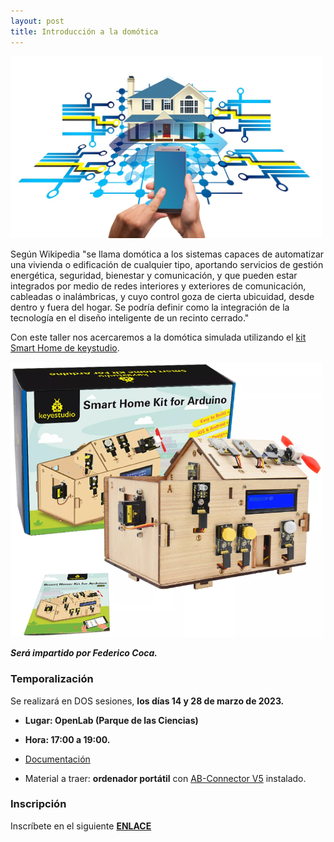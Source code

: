 ```yaml
---
layout: post
title: Introducción a la domótica
---
```

<img src="/images/domo.jpg" width="500" />


Según Wikipedia "se llama domótica a los sistemas capaces de automatizar una vivienda o edificación de cualquier tipo, aportando servicios de gestión energética, seguridad, bienestar y comunicación, y que pueden estar integrados por medio de redes interiores y exteriores de comunicación, cableadas o inalámbricas, y cuyo control goza de cierta ubicuidad, desde dentro y fuera del hogar. Se podría definir como la integración de la tecnología en el diseño inteligente de un recinto cerrado."

Con este taller nos acercaremos a la domótica simulada utilizando el [kit Smart Home de keystudio](https://fgcoca.github.io/domotica-simulada/2_1_kitsmarthome/).





<img src="/images/casa.png" width="500" />


***Será impartido por Federico Coca.***


### Temporalización ###

Se realizará en DOS sesiones, **los días 14 y 28 de marzo de 2023.**



* **Lugar: OpenLab (Parque de las Ciencias)**
* **Hora: 17:00 a 19:00.**

* [Documentación](https://fgcoca.github.io/domotica-simulada/)

* Material a traer: **ordenador portátil** con [AB-Connector V5](http://www.arduinoblocks.com/web/site/abconnector5) instalado.


### Inscripción

Inscríbete en el siguiente [**ENLACE**](https://forms.gle/ekcPrqB2g849RZJM6)
